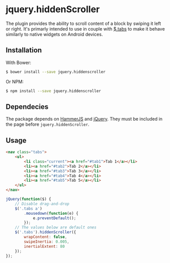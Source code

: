 # jquery.hiddenScroller

The plugin provides the ability to scroll content of a block by swiping it left or right. It's primarly intended to use in couple with [$.tabs](http://github.com/coderlex/jquery.tabs) to make it behave similarly to native widgets on Android devices.

## Installation

With Bower:
```bash
$ bower install --save jquery.hiddenscroller
```

Or NPM:
```bash
$ npm install --save jquery.hiddenscroller
```

## Dependecies

The package depends on [HammerJS](https://hammerjs.github.io/) and [jQuery](https://jquery.com/). They must be included in the page before `jquery.hiddenScroller`.

## Usage

```html
<nav class="tabs">
	<ul>
		<li class="current"><a href="#tab1">Tab 1</a></li>
		<li><a href="#tab2">Tab 2</a></li>
		<li><a href="#tab3">Tab 3</a></li>
		<li><a href="#tab4">Tab 4</a></li>
		<li><a href="#tab5">Tab 5</a></li>
	</ul>
</nav>
```

```javascript
jQuery(function($) {
	// Disable drag-and-drop
	$('.tabs a')
		.mousedown(function(e) {
			e.preventDefault();
		});
	// The values below are default ones
	$('.tabs').hiddenScroller({
		wrapContent: false,
		swipeInertia: 0.005,
		inertialExtent: 80
	});
});
```